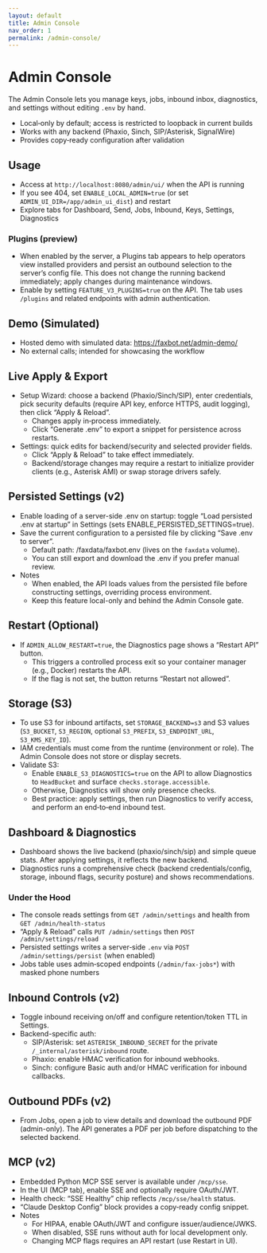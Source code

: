 ```yaml
---
layout: default
title: Admin Console
nav_order: 1
permalink: /admin-console/
---
```


# Admin Console

The Admin Console lets you manage keys, jobs, inbound inbox, diagnostics, and settings without editing `.env` by hand.

- Local‑only by default; access is restricted to loopback in current builds
- Works with any backend (Phaxio, Sinch, SIP/Asterisk, SignalWire)
- Provides copy‑ready configuration after validation

## Usage

- Access at `http://localhost:8080/admin/ui/` when the API is running
- If you see 404, set `ENABLE_LOCAL_ADMIN=true` (or set `ADMIN_UI_DIR=/app/admin_ui_dist`) and restart
- Explore tabs for Dashboard, Send, Jobs, Inbound, Keys, Settings, Diagnostics

### Plugins (preview)
- When enabled by the server, a Plugins tab appears to help operators view installed providers and persist an outbound selection to the server’s config file. This does not change the running backend immediately; apply changes during maintenance windows.
- Enable by setting `FEATURE_V3_PLUGINS=true` on the API. The tab uses `/plugins` and related endpoints with admin authentication.

## Demo (Simulated)

- Hosted demo with simulated data: https://faxbot.net/admin-demo/
- No external calls; intended for showcasing the workflow

## Live Apply & Export

- Setup Wizard: choose a backend (Phaxio/Sinch/SIP), enter credentials, pick security defaults (require API key, enforce HTTPS, audit logging), then click “Apply & Reload”.
  - Changes apply in‑process immediately.
  - Click “Generate .env” to export a snippet for persistence across restarts.
- Settings: quick edits for backend/security and selected provider fields.
  - Click “Apply & Reload” to take effect immediately.
  - Backend/storage changes may require a restart to initialize provider clients (e.g., Asterisk AMI) or swap storage drivers safely.

## Persisted Settings (v2)

- Enable loading of a server-side .env on startup: toggle “Load persisted .env at startup” in Settings (sets ENABLE_PERSISTED_SETTINGS=true).
- Save the current configuration to a persisted file by clicking “Save .env to server”.
  - Default path: /faxdata/faxbot.env (lives on the `faxdata` volume).
  - You can still export and download the .env if you prefer manual review.
- Notes
  - When enabled, the API loads values from the persisted file before constructing settings, overriding process environment.
  - Keep this feature local-only and behind the Admin Console gate.

## Restart (Optional)

- If `ADMIN_ALLOW_RESTART=true`, the Diagnostics page shows a “Restart API” button.
  - This triggers a controlled process exit so your container manager (e.g., Docker) restarts the API.
  - If the flag is not set, the button returns “Restart not allowed”.

## Storage (S3)

- To use S3 for inbound artifacts, set `STORAGE_BACKEND=s3` and S3 values (`S3_BUCKET`, `S3_REGION`, optional `S3_PREFIX`, `S3_ENDPOINT_URL`, `S3_KMS_KEY_ID`).
- IAM credentials must come from the runtime (environment or role). The Admin Console does not store or display secrets.
- Validate S3:
  - Enable `ENABLE_S3_DIAGNOSTICS=true` on the API to allow Diagnostics to `HeadBucket` and surface `checks.storage.accessible`.
  - Otherwise, Diagnostics will show only presence checks.
  - Best practice: apply settings, then run Diagnostics to verify access, and perform an end‑to‑end inbound test.

## Dashboard & Diagnostics

- Dashboard shows the live backend (phaxio/sinch/sip) and simple queue stats. After applying settings, it reflects the new backend.
- Diagnostics runs a comprehensive check (backend credentials/config, storage, inbound flags, security posture) and shows recommendations.

### Under the Hood
- The console reads settings from `GET /admin/settings` and health from `GET /admin/health-status`
- “Apply & Reload” calls `PUT /admin/settings` then `POST /admin/settings/reload`
- Persisted settings writes a server‑side `.env` via `POST /admin/settings/persist` (when enabled)
- Jobs table uses admin‑scoped endpoints (`/admin/fax-jobs*`) with masked phone numbers

## Inbound Controls (v2)

- Toggle inbound receiving on/off and configure retention/token TTL in Settings.
- Backend-specific auth:
  - SIP/Asterisk: set `ASTERISK_INBOUND_SECRET` for the private `/_internal/asterisk/inbound` route.
  - Phaxio: enable HMAC verification for inbound webhooks.
  - Sinch: configure Basic auth and/or HMAC verification for inbound callbacks.

## Outbound PDFs (v2)

- From Jobs, open a job to view details and download the outbound PDF (admin-only). The API generates a PDF per job before dispatching to the selected backend.
## MCP (v2)

- Embedded Python MCP SSE server is available under `/mcp/sse`.
- In the UI (MCP tab), enable SSE and optionally require OAuth/JWT.
- Health check: “SSE Healthy” chip reflects `/mcp/sse/health` status.
- “Claude Desktop Config” block provides a copy‑ready config snippet.
- Notes
  - For HIPAA, enable OAuth/JWT and configure issuer/audience/JWKS.
  - When disabled, SSE runs without auth for local development only.
  - Changing MCP flags requires an API restart (use Restart in UI).
